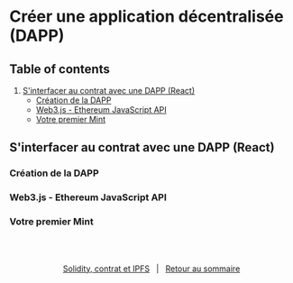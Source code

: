 # Créer une application décentralisée (DAPP)

## Table of contents

1. [S'interfacer au contrat avec une DAPP (React)](#interfacewithcontract)
   - [Création de la DAPP](#createdapp)
   - [Web3.js - Ethereum JavaScript API](#web3eth)
   - [Votre premier Mint](#urfirstmint)

## S'interfacer au contrat avec une DAPP (React) <a name="interfacewithcontract"></a>

### Création de la DAPP <a name="createdapp"></a>

### Web3.js - Ethereum JavaScript API <a name="web3eth"></a>

### Votre premier Mint <a name="urfirstmint"></a>

</br>
</br>
<p align="center">
<a href="./SolidityAndContract.md">Solidity, contrat et IPFS</a>&nbsp;&nbsp;&nbsp;|&nbsp;&nbsp;&nbsp;<a href="../../README.md">Retour au sommaire</a>
</p>
